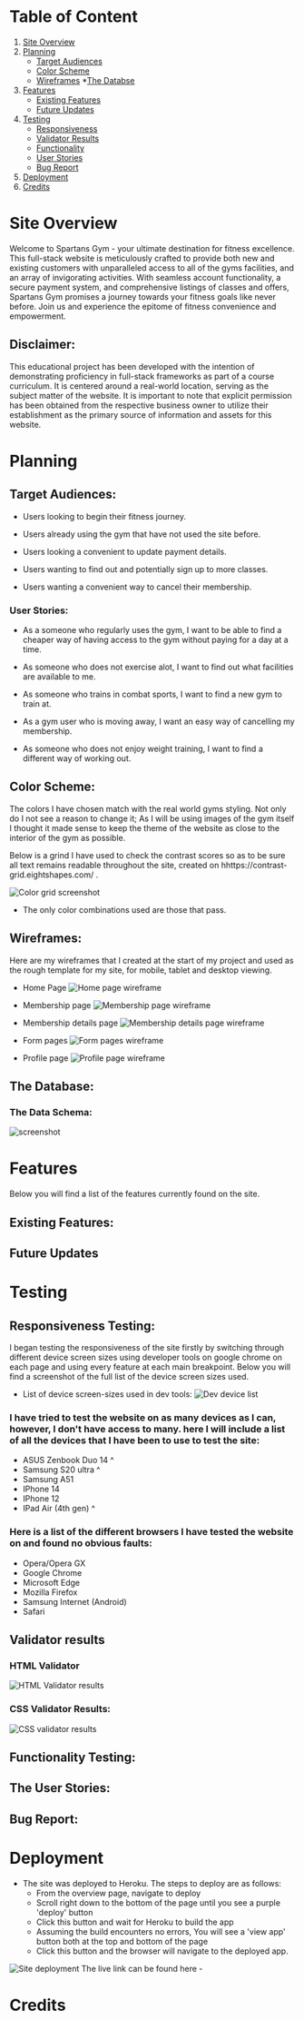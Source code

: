 # Table of Content
1. [Site Overview](#site-overview)
2. [Planning](#planning)
    * [Target Audiences](#target-audiences)
    * [Color Scheme](#color-scheme)
    * [Wireframes](#wireframes)
    *[The Databse](#the-database)
3. [Features](#features)
    * [Existing Features](#existing-features)
    * [Future Updates](#future-updates)
4. [Testing](#testing)
    * [Responsiveness](#responsiveness-testing)
    * [Validator Results](#validator-results)
    * [Functionality](#functionality-testing)
    * [User Stories](#the-user-stories)
    * [Bug Report](#bug-report)
5. [Deployment](#deployment)
6. [Credits](#credits)


# Site Overview 

Welcome to Spartans Gym - your ultimate destination for fitness excellence. This full-stack website is meticulously crafted to provide both new and existing customers with unparalleled access to all of the gyms facilities, and an array of invigorating activities. With seamless account functionality, a secure payment system, and comprehensive listings of classes and offers, Spartans Gym promises a journey towards your fitness goals like never before. Join us and experience the epitome of fitness convenience and empowerment.

## Disclaimer:

This educational project has been developed with the intention of demonstrating proficiency in full-stack frameworks as part of a course curriculum. It is centered around a real-world location, serving as the subject matter of the website. It is important to note that explicit permission has been obtained from the respective business owner to utilize their establishment as the primary source of information and assets for this website.

# Planning 

## Target Audiences:

* Users looking to begin their fitness journey.

* Users already using the gym that have not used the site before.

* Users looking a convenient to update payment details.

* Users wanting to find out and potentially sign up to more classes.

* Users wanting a convenient way to cancel their membership.

### User Stories:

* As a someone who regularly uses the gym, I want to be able to find a cheaper way of having access to the gym without paying for a day at a time.

* As someone who does not exercise alot, I want to find out what facilities are available to me.

* As someone who trains in combat sports, I want to find a new gym to train at.

* As a gym user who is moving away, I want an easy way of cancelling my membership.

* As someone who does not enjoy weight training, I want to find a different way of working out.

## Color Scheme:

The colors I have chosen match with the real world gyms styling. Not only do I not see a reason to change it; As I will be using images of the gym itself I thought it made sense to keep the theme of the website as close to the interior of the gym as possible.

Below is a grind I have used to check the contrast scores so as to be sure all text remains readable throughout the site, created on hhttps://contrast-grid.eightshapes.com/ .

![Color grid screenshot](static/media/readme-assets/colour-grid-ss.png)

* The only color combinations used are those that pass.

## Wireframes:

Here are my wireframes that I created at the start of my project and used as the rough template for my site, for mobile, tablet and desktop viewing. 

* Home Page
![Home page wireframe](static/media/readme-assets/spartans-h-wf.png)

* Membership page
![Membership page wireframe](static/media/readme-assets/spartans-m-wf.png)

* Membership details page
![Membership details page wireframe](static/media/readme-assets/spartans-md-wf.png)

* Form pages
![Form pages wireframe](static/media/readme-assets/spartans-f-wf.png)

* Profile page 
![Profile page wireframe](static/media/readme-assets/spartans-p-wf.png)

## The Database:

### The Data Schema: 

![screenshot]()

# Features

Below you will find a list of the features currently found on the site.

## Existing Features:


## Future Updates

# Testing

## Responsiveness Testing:

I began testing the responsiveness of the site firstly by switching through different device screen sizes using developer tools on google chrome on each page and using every feature at each main breakpoint. Below you will find a screenshot of the full list of the device screen sizes used.

* List of device screen-sizes used in dev tools:
![Dev device list]()

### I have tried to test the website on as many devices as I can, however, I don't have access to many. here I will include a list of all the devices that I have been to use to test the site:
* ASUS Zenbook Duo 14 ^
* Samsung S20 ultra ^
* Samsung A51
* IPhone 14
* IPhone 12
* IPad Air (4th gen) ^


### Here is a list of the different browsers I have tested the website on and found no obvious faults:
* Opera/Opera GX
* Google Chrome
* Microsoft Edge
* Mozilla Firefox
* Samsung Internet (Android)
* Safari 


## Validator results

### HTML Validator

![HTML Validator results]()

### CSS Validator Results:

![CSS validator results]()

## Functionality Testing:

## The User Stories:

## Bug Report:

# Deployment

* The site was deployed to Heroku. The steps to deploy are as follows:
    * From the overview page, navigate to deploy
    * Scroll right down to the bottom of the page until you see a purple 'deploy' button
    * Click this button and wait for Heroku to build the app
    * Assuming the build encounters no errors, You will see a 'view app' button both at the top and bottom of the page
    * Click this button and the browser will navigate to the deployed app.

![Site deployment]()
The live link can be found here - 

# Credits